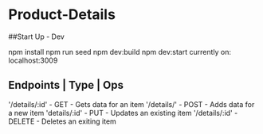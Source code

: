 # Product-Details

##Start Up - Dev

npm install
npm run seed
npm dev:build
npm dev:start
currently on: localhost:3009


Endpoints       |  Type   |   Ops
-------------------------------------------------------
'/details/:id'  -  GET    -   Gets data for an item
'/details/'     -  POST   -   Adds data for a new item
'details/:id'   -  PUT    -   Updates an existing item
'/details/:id'  -  DELETE -   Deletes an exiting item

